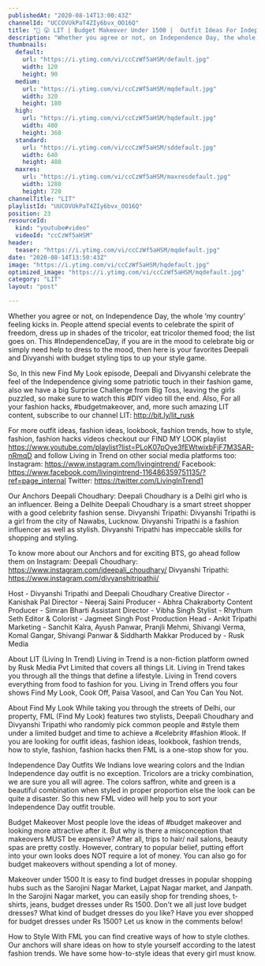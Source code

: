 ```yaml
---
publishedAt: "2020-08-14T13:00:43Z"
channelId: "UCCOVUkPaT4ZIy6bvx_OO16Q"
title: "👚 😮 LIT | Budget Makeover Under 1500 |  Outfit Ideas For Independence Day | FML"
description: "Whether you agree or not, on Independence Day, the whole ‘my country’ feeling kicks in. People attend special events to celebrate the spirit of freedom, dress up in shades of the tricolor, eat tricolor themed food; the list goes on. This #IndependenceDay, if you are in the mood to celebrate big or simply need help to dress to the mood, then here is your favorites Deepali and Divyanshi with budget styling tips to up your style game.\n\nSo, In this new Find My Look episode, Deepali and Divyanshi celebrate the feel of the Independence giving some patriotic touch in their fashion game, also we have a big Surprise Challenge from Big Toss, leaving the girls puzzled, so make sure to watch this #DIY video till the end. Also, For all your fashion hacks, #budgetmakeover, and, more such amazing LIT content, subscribe to our channel LIT: http://bit.ly/lit_rusk\n\nFor more outfit ideas, fashion ideas, lookbook, fashion trends, how to style, fashion, fashion hacks videos checkout our FIND MY LOOK playlist https://www.youtube.com/playlist?list=PLoK07pOye3fEWtwixbFjF7M3SAR-nRmqD and follow Living in Trend on other social media platforms too:\nInstagram: https://www.instagram.com/livingintrend/\nFacebook: https://www.facebook.com/livingintrend-116486359751135/?ref=page_internal\nTwitter: https://twitter.com/LivingInTrend1\n\nOur Anchors\nDeepali Choudhary: Deepali Choudhary is a Delhi girl who is an influencer. Being a Delhite Deepali Choudhary is a smart street shopper with a good celebrity fashion sense.\nDivyanshi Tripathi: Divyanshi Tripathi is a girl from the city of Nawabs, Lucknow. Divyanshi Tripathi is a fashion influencer as well as stylish. Divyanshi Tripathi has impeccable skills for shopping and styling.\n\nTo know more about our Anchors and for exciting BTS, go ahead follow them on Instagram: \nDeepali Choudhary: https://www.instagram.com/ideepali_choudhary/\nDivyanshi Tripathi: https://www.instagram.com/divyanshitripathii/\n\nHost - Divyanshi Tripathi and Deepali Choudhary\nCreative Director - Kanishak Pal\nDirector - Neeraj Saini\nProducer - Abhra Chakraborty\nContent Producer - Simran Bharti\nAssistant Director - Vibha Singh\nStylist - Rhythum Seth\nEditor & Colorist - Jagmeet Singh\nPost Production Head - Ankit Tripathi \nMarketing - Sanchit Kalra, Ayush Panwar, Pranjli Mehmi, Shivangi Verma, Komal Gangar, Shivangi Panwar & Siddharth Makkar\nProduced by - Rusk Media\n\nAbout LIT (Living In Trend)\nLiving in Trend is a non-fiction platform owned by Rusk Media Pvt Limited that covers all things Lit. Living in Trend takes you through all the things that define a lifestyle. Living in Trend covers everything from food to fashion for you. Living in Trend offers you four shows Find My Look, Cook Off, Paisa Vasool, and Can You Can You Not.\n\nAbout Find My Look\nWhile taking you through the streets of Delhi, our property, FML (Find My Look) features two stylists, Deepali Choudhary and Divyanshi Tripathi who randomly pick common people and #style them under a limited budget and time to achieve a #celebrity #fashion #look. If you are looking for outfit ideas, fashion ideas, lookbook, fashion trends, how to style, fashion, fashion hacks then FML is a one-stop show for you.\n\nIndependence Day Outfits\nWe Indians love wearing colors and the Indian Independence day outfit is no exception. Tricolors are a tricky combination, we are sure you all will agree. The colors saffron, white and green is a beautiful combination when styled in proper proportion else the look can be quite a disaster. So this new FML video will help you to sort your Independence Day outfit trouble.\n\nBudget Makeover\nMost people love the ideas of #budget makeover and looking more attractive after it. But why is there a misconception that makeovers MUST be expensive? After all, trips to hair/ nail salons, beauty spas are pretty costly. However, contrary to popular belief, putting effort into your own looks does NOT require a lot of money. You can also go for budget makeovers without spending a lot of money.\n\nMakeover under 1500\nIt is easy to find budget dresses in popular shopping hubs such as the Sarojini Nagar Market, Lajpat Nagar market, and Janpath. In the Sarojini Nagar market, you can easily shop for trending shoes, t-shirts, jeans, budget dresses under Rs 1500. Don't we all just love budget dresses? What kind of budget dresses do you like? Have you ever shopped for budget dresses under Rs 1500? Let us know in the comments below!\n\nHow to Style\nWith FML you can find creative ways of how to style clothes. Our anchors will share ideas on how to style yourself according to the latest fashion trends. We have some how-to-style ideas that every girl must know."
thumbnails:
  default:
    url: "https://i.ytimg.com/vi/ccCzWf5aHSM/default.jpg"
    width: 120
    height: 90
  medium:
    url: "https://i.ytimg.com/vi/ccCzWf5aHSM/mqdefault.jpg"
    width: 320
    height: 180
  high:
    url: "https://i.ytimg.com/vi/ccCzWf5aHSM/hqdefault.jpg"
    width: 480
    height: 360
  standard:
    url: "https://i.ytimg.com/vi/ccCzWf5aHSM/sddefault.jpg"
    width: 640
    height: 480
  maxres:
    url: "https://i.ytimg.com/vi/ccCzWf5aHSM/maxresdefault.jpg"
    width: 1280
    height: 720
channelTitle: "LIT"
playlistId: "UUCOVUkPaT4ZIy6bvx_OO16Q"
position: 23
resourceId:
  kind: "youtube#video"
  videoId: "ccCzWf5aHSM"
header:
  teaser: "https://i.ytimg.com/vi/ccCzWf5aHSM/mqdefault.jpg"
date: "2020-08-14T13:50:43Z"
image: "https://i.ytimg.com/vi/ccCzWf5aHSM/hqdefault.jpg"
optimized_image: "https://i.ytimg.com/vi/ccCzWf5aHSM/mqdefault.jpg"
category: "LIT"
layout: "post"

---
```

Whether you agree or not, on Independence Day, the whole ‘my country’ feeling kicks in. People attend special events to celebrate the spirit of freedom, dress up in shades of the tricolor, eat tricolor themed food; the list goes on. This #IndependenceDay, if you are in the mood to celebrate big or simply need help to dress to the mood, then here is your favorites Deepali and Divyanshi with budget styling tips to up your style game.

So, In this new Find My Look episode, Deepali and Divyanshi celebrate the feel of the Independence giving some patriotic touch in their fashion game, also we have a big Surprise Challenge from Big Toss, leaving the girls puzzled, so make sure to watch this #DIY video till the end. Also, For all your fashion hacks, #budgetmakeover, and, more such amazing LIT content, subscribe to our channel LIT: http://bit.ly/lit_rusk

For more outfit ideas, fashion ideas, lookbook, fashion trends, how to style, fashion, fashion hacks videos checkout our FIND MY LOOK playlist https://www.youtube.com/playlist?list=PLoK07pOye3fEWtwixbFjF7M3SAR-nRmqD and follow Living in Trend on other social media platforms too:
Instagram: https://www.instagram.com/livingintrend/
Facebook: https://www.facebook.com/livingintrend-116486359751135/?ref=page_internal
Twitter: https://twitter.com/LivingInTrend1

Our Anchors
Deepali Choudhary: Deepali Choudhary is a Delhi girl who is an influencer. Being a Delhite Deepali Choudhary is a smart street shopper with a good celebrity fashion sense.
Divyanshi Tripathi: Divyanshi Tripathi is a girl from the city of Nawabs, Lucknow. Divyanshi Tripathi is a fashion influencer as well as stylish. Divyanshi Tripathi has impeccable skills for shopping and styling.

To know more about our Anchors and for exciting BTS, go ahead follow them on Instagram: 
Deepali Choudhary: https://www.instagram.com/ideepali_choudhary/
Divyanshi Tripathi: https://www.instagram.com/divyanshitripathii/

Host - Divyanshi Tripathi and Deepali Choudhary
Creative Director - Kanishak Pal
Director - Neeraj Saini
Producer - Abhra Chakraborty
Content Producer - Simran Bharti
Assistant Director - Vibha Singh
Stylist - Rhythum Seth
Editor & Colorist - Jagmeet Singh
Post Production Head - Ankit Tripathi 
Marketing - Sanchit Kalra, Ayush Panwar, Pranjli Mehmi, Shivangi Verma, Komal Gangar, Shivangi Panwar & Siddharth Makkar
Produced by - Rusk Media

About LIT (Living In Trend)
Living in Trend is a non-fiction platform owned by Rusk Media Pvt Limited that covers all things Lit. Living in Trend takes you through all the things that define a lifestyle. Living in Trend covers everything from food to fashion for you. Living in Trend offers you four shows Find My Look, Cook Off, Paisa Vasool, and Can You Can You Not.

About Find My Look
While taking you through the streets of Delhi, our property, FML (Find My Look) features two stylists, Deepali Choudhary and Divyanshi Tripathi who randomly pick common people and #style them under a limited budget and time to achieve a #celebrity #fashion #look. If you are looking for outfit ideas, fashion ideas, lookbook, fashion trends, how to style, fashion, fashion hacks then FML is a one-stop show for you.

Independence Day Outfits
We Indians love wearing colors and the Indian Independence day outfit is no exception. Tricolors are a tricky combination, we are sure you all will agree. The colors saffron, white and green is a beautiful combination when styled in proper proportion else the look can be quite a disaster. So this new FML video will help you to sort your Independence Day outfit trouble.

Budget Makeover
Most people love the ideas of #budget makeover and looking more attractive after it. But why is there a misconception that makeovers MUST be expensive? After all, trips to hair/ nail salons, beauty spas are pretty costly. However, contrary to popular belief, putting effort into your own looks does NOT require a lot of money. You can also go for budget makeovers without spending a lot of money.

Makeover under 1500
It is easy to find budget dresses in popular shopping hubs such as the Sarojini Nagar Market, Lajpat Nagar market, and Janpath. In the Sarojini Nagar market, you can easily shop for trending shoes, t-shirts, jeans, budget dresses under Rs 1500. Don't we all just love budget dresses? What kind of budget dresses do you like? Have you ever shopped for budget dresses under Rs 1500? Let us know in the comments below!

How to Style
With FML you can find creative ways of how to style clothes. Our anchors will share ideas on how to style yourself according to the latest fashion trends. We have some how-to-style ideas that every girl must know.
